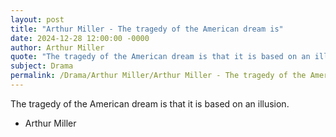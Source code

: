 ```yaml
---
layout: post
title: "Arthur Miller - The tragedy of the American dream is"
date: 2024-12-28 12:00:00 -0000
author: Arthur Miller
quote: "The tragedy of the American dream is that it is based on an illusion."
subject: Drama
permalink: /Drama/Arthur Miller/Arthur Miller - The tragedy of the American dream is
---
```


The tragedy of the American dream is that it is based on an illusion.

- Arthur Miller

